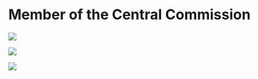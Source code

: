 # Member of the Central Commission

![](https://github.com/Scopics/Voting-system/blob/master/documentation/UMLDiagrams/src/UC%D0%A1-01_AddVoting.svg)

![](https://github.com/Scopics/Voting-system/blob/master/documentation/UMLDiagrams/src/UC%D0%A1-02_OpenVoting.svg)

![](https://github.com/Scopics/Voting-system/blob/master/documentation/UMLDiagrams/src/UC%D0%A1-03_CloseVoting.svg)
